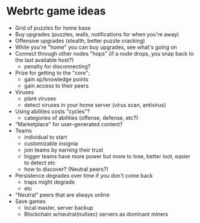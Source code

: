 # Webrtc game ideas

* Grid of puzzles for home base
* Buy upgrades (puzzles, walls, notifications for when you're away)
* Offensive upgrades (stealth, better puzzle cracking)
* While you're "home" you can buy upgrades, see what's going on
* Connect through other nodes "hops" (if a node drops, you snap back to the last available host?)
  - penalty for disconnecting?
* Prize for getting to the "core";
  - gain xp/knowledge points
  - gain access to their peers
* Viruses
  - plant viruses
  - detect viruses in your home server (virus scan, antivirus)
* Using abilities costs "cycles"?
  - categories of abilities (offense, defense, etc?)
* "Marketplace" for user-generated content?
* Teams
  - individual to start
  - customizable insignia
  - join teams by earning their trust
  - bigger teams have more power but more to lose, better loot, easier to detect etc
  - how to discover? (Neutral peers?)
* Persistence degrades over time if you don't come back
  - traps might degrade
  - etc
* "Neutral" peers that are always online
* Save games
  - local master, server backup
  - Blockchain w/neutral(nullsec) servers as dominant miners
